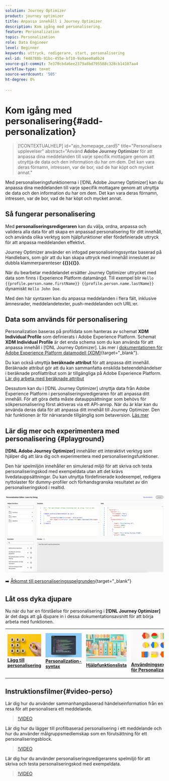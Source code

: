 ```yaml
---
solution: Journey Optimizer
product: journey optimizer
title: Anpassa innehåll i Journey Optimizer
description: Kom igång med personalisering.
feature: Personalization
topic: Personalization
role: Data Engineer
level: Beginner
keywords: uttryck, redigerare, start, personalisering
exl-id: f448780b-91bc-455e-bf10-9a9aee0a0b24
source-git-commit: 7e378cbda6ee2379a8bd795588c328cb14107aa4
workflow-type: tm+mt
source-wordcount: '505'
ht-degree: 0%

---
```


# Kom igång med personalisering{#add-personalization}

>[!CONTEXTUALHELP]
>id="ajo_homepage_card5"
>title="Personalisera upplevelser"
>abstract="Använd **Adobe Journey Optimizer** för att anpassa dina meddelanden till varje specifik mottagare genom att utnyttja de data och den information du har om dem. Det kan vara deras förnamn, intressen, var de bor, vad de har köpt och mycket annat."

Med personaliseringsfunktionerna i [!DNL Adobe Journey Optimizer] kan du anpassa dina meddelanden till varje specifik mottagare genom att utnyttja de data och den information du har om dem. Det kan vara deras förnamn, intressen, var de bor, vad de har köpt och mycket annat.

## Så fungerar personalisering

Med **personaliseringsredigeraren** kan du välja, ordna, anpassa och validera alla data för att skapa en anpassad personalisering för ditt innehåll, och använda olika verktyg som hjälpfunktioner eller fördefinierade uttryck för att anpassa meddelanden effektivt.

Journey Optimizer använder en infogad personaliseringssyntax baserad på Handlebars, som gör att du kan skapa uttryck med innehåll inneslutet av dubbla klammerparenteser **{{}}{{}}**.

När du bearbetar meddelandet ersätter Journey Optimizer uttrycket med data som finns i Experience Platform datamängd. Till exempel blir `Hello {{profile.person.name.firstName}} {{profile.person.name.lastName}}` dynamiskt `Hello John Doe`.

Med den här syntaxen kan du anpassa meddelanden i flera fält, inklusive ämnesrader, meddelandetexter, push-meddelanden och URL:er.

## Data som används för personalisering

Personalization baseras på profildata som hanteras av schemat **XDM Individual Profile** som definierats i Adobe Experience Platform. Schemat **XDM Individual Profile** är det enda schema som du kan använda för att anpassa innehåll i [!DNL Journey Optimizer]. Läs mer i [dokumentationen för Adobe Experience Platform datamodell (XDM)](https://experienceleague.adobe.com/docs/experience-platform/xdm/home.html?lang=sv){target="_blank"}.

Du kan också utnyttja **beräknade attribut** för att anpassa ditt innehåll. Beräknade attribut gör att du kan sammanfatta enskilda beteendehändelser i beräknade profilattribut som är tillgängliga på Adobe Experience Platform. [Lär dig arbeta med beräknade attribut](../audience/computed-attributes.md)

Dessutom kan du i [!DNL Journey Optimizer] utnyttja data från Adobe Experience Platform i personaliseringsredigeraren för att anpassa ditt innehåll. För att göra detta måste datauppsättningar som behövs för sökpersonalisering först aktiveras via ett API-anrop. När du är klar kan du använda deras data för att anpassa ditt innehåll till Journey Optimizer. Den här funktionen är för närvarande tillgänglig som betaversion. [Läs mer](../personalization/aep-data-perso.md)

## Lär dig mer och experimentera med personalisering {#playground}

**[!DNL Adobe Journey Optimizer]** innehåller ett interaktivt verktyg som hjälper dig att lära dig och experimentera med personaliseringsfunktioner.

Den här spelmiljön innehåller en simulerad miljö för att skriva och testa personaliseringskod med exempeldata utan att det krävs livedatauppsättningar. Du kan utnyttja fördefinierade kodexempel, redigera nyttolaster för dummy-profiler och förhandsgranska resultatet av din personaliseringskod i realtid.

![personalisering, spelplattform](assets/playground.png)

➡️ [Åtkomst till personaliseringsspelgrunden](https://experienceleague.adobe.com/sv/apps/journey-optimizer/ajo-personalization){target="_blank"}

## Låt oss dyka djupare

Nu när du har en förståelse för personalisering i **[!DNL Journey Optimizer]** är det dags att gå djupare in i dessa dokumentationsavsnitt för att börja arbeta med funktionen.

<table style="table-layout:fixed"><tr style="border: 0;">
<td>
<a href="personalization-build-expressions.md">
<img alt="lägg till personalisering" src="assets/do-not-localize/add.png">
</a>
<div>
<a href="personalization-build-expressions.md"><strong>Lägg till personalisering</strong></a>
</div>
<p>
</td>
<td>
<a href="../personalization/personalization-syntax.md">
<img alt="Lead" src="assets/do-not-localize/syntax.png">
</a>
<div><a href="../personalization/personalization-syntax.md"><strong>Personalization-syntax</strong>
</div>
<p>
</td>
<td>
<a href="../personalization/functions/functions.md">
<img alt="Sällan" src="assets/do-not-localize/functions.png">
</a>
<div>
<a href="../personalization/functions/functions.md"><strong>Hjälpfunktionslista</strong></a>
</div>
<p></td>
<td>
<a href="../personalization/personalization-use-case.md">
<img alt="Sällan" src="assets/do-not-localize/uc.png">
</a>
<div>
<a href="../personalization/personalization-use-case.md"><strong>Användningsexempel för Personalization</strong></a>
</div>
<p></td>
</tr></table>

## Instruktionsfilmer{#video-perso}

Lär dig hur du använder sammanhangsbaserad händelseinformation från en resa för att personalisera ett meddelande.

>[!VIDEO](https://video.tv.adobe.com/v/3448135?quality=12&captions=swe)

Lär dig hur du lägger till profilbaserad personalisering i ett meddelande och hur du använder målgruppsmedlemskap som en förutsättning för ett personaliseringsblock.

>[!VIDEO](https://video.tv.adobe.com/v/334078?quality=12)

Lär dig hur du använder personaliseringsredigerarens spelmiljö för att skriva och testa personaliseringskod med exempeldata.

>[!VIDEO](https://video.tv.adobe.com/v/3475956?captions=swe&quality=12)
